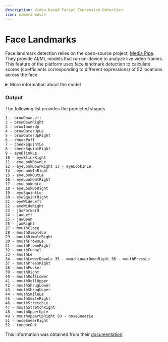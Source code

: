 ```yaml
---
description: Video-based Facial Expression Detection
icon: camera-movie
---
```


# Face Landmarks

Face landmark detection relies on the open-source project, [Media Pipe](https://ai.google.dev/edge/mediapipe/solutions/guide). They provide AI/ML models that run on-device to analyze live video frames. This feature of the platform uses face landmark detection to calculate scores (coefficients corresponding to different expressions) of 52 locations across the face.

<details>

<summary>More information about the model</summary>

Traditionally, these models have been used to get face locations, calculate expressions, and, most notably, apply effects and filters.

</details>

### Output

The following list provides the predicted shapes

```
1 - browDownLeft
2 - browDownRight
3 - browInnerUp
4 - browOuterUpLe
5 - browOuterUpRight
6 - cheekPuff
7 - cheekSquintLe
8 - cheekSquintRight
9 - eyeBlinkLe
10 - eyeBlinkRight
11 - eyeLookDownLe
12 - eyeLookDownRight 13 - eyeLookInLe
14 - eyeLookInRight
15 - eyeLookOutLe
16 - eyeLookOutRight
17 - eyeLookUpLe
18 - eyeLookUpRight
19 - eyeSquintLe
20 - eyeSquintRight
21 - eyeWideLeft
22 - eyeWideRight
23 - jawForward
24 - jawLeft
25 - jawOpen
26 - jawRight
27 - mouthClose
28 - mouthDimpleLe
29 - mouthDimpleRight
30 - mouthFrownLe
31 - mouthFrownRight
32 - mouthFunnel
33 - mouthLe
34 - mouthLowerDownLe 35 - mouthLowerDownRight 36 - mouthPressLe
37 - mouthPressRight
38 - mouthPucker
39 - mouthRight
40 - mouthRollLower
41 - mouthRollUpper
42 - mouthShrugLower
43 - mouthShrugUpper
44 - mouthSmileLe
45 - mouthSmileRight
46 - mouthStretchLe
47 - mouthStretchRight
48 - mouthUpperUpLe
49 - mouthUpperUpRight 50 - noseSneerLe
51 - noseSneerRight
52 - tongueOut
```

This information was obtained from their [documentation](https://ai.google.dev/edge/mediapipe/solutions/vision/face_landmarker/index).



